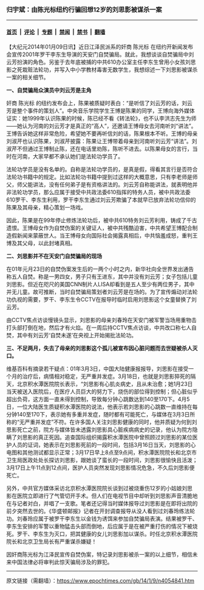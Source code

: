 ### 归宇斌：由陈光标纽约行骗回想12岁的刘思影被谋杀一案

---

#### [首页](../../../..?n4054841) &nbsp;|&nbsp; [评论](../../../../../epoch-comment?n4054841) &nbsp;|&nbsp; [专题](../../../../../epoch-special?n4054841) &nbsp;|&nbsp; [禁闻](../../../../../epoch-news?n4054841) &nbsp;|&nbsp; [禁书](../../../../../books?n4054841) &nbsp;|&nbsp; [翻墙](https://github.com/gfw-breaker/nogfw/blob/master/README.md?n4054841)


<div class="post_content" id="artbody" itemprop="articleBody">
 <!-- article content begin -->
 <p>
  【大纪元2014年01月09日讯】近日江泽民派系的奸商
  <ok href="https://www.epochtimes.com/gb/tag/%E9%99%88%E5%85%89%E6%A0%87.html">
   陈光标
  </ok>
  在纽约开新闻发布会宣传2001年罗干李东生导演的天安门自焚骗局。就此，我想谈谈自焚骗局中刘云芳扮演的角色。另鉴于去年底被捕的中共610办公室主任李东生曾用小女孩刘思影之死栽赃法轮功，并写入中小学教材毒害无数学生，我想综述一下刘思影被谋杀一案的相关细节。
 </p>
 <p>
  <b>
   一、自焚骗局众演员中刘云芳是主角
  </b>
 </p>
 <p>
  奸商
  <ok href="https://www.epochtimes.com/gb/tag/%E9%99%88%E5%85%89%E6%A0%87.html">
   陈光标
  </ok>
  的纽约发布会上，陈果被质疑时表白：“是听信了刘云芳的话，刘云芳是整个事件的策划人”。中央音乐学院学生王博是陈果的同学，王博向海外媒体证实：她1999年认识陈果的时候，陈已经不看《转法轮》，也不认李洪志先生为师——她认为河南的刘云芳才是真正的“高人”，还邀请王博母女去河南听刘“讲法”。王博告诉她这样非常危险，希望她不要再听信刘的话，陈果根本不听。王博的母亲刘淑芹也认识陈果，刘淑芹披露：陈果让王博带着母亲到河南听刘云芳“讲法”。刘淑芹不但通过王博制止陈，还在电话里劝陈，陈听不进去。以陈果母女的言行，当时在河南，大家早都不承认她们是法轮功学员了。
 </p>
 <p>
  法轮功学员是没有名单的。自称是法轮功学员的，是真是假，得看其言行是否符合法轮功书籍中的规定。比如法轮功书籍中提到过这样的大概意思，只有李老师是师父，师父能讲法，没有任何弟子是有资格讲法的。刘云芳自称能讲法，就表明他并非法轮功学员，那么应属于接受中共政法委610指挥的特务人员，被中共政法委610罗干、李东生利用，罗干李东生通过刘云芳欺骗了本就早已放弃法轮功信仰的陈果及其母亲，精心策划一场戏。
 </p>
 <p>
  因此，陈果是在99年停止修炼法轮功后，被中共610特务刘云芳利用，铸成了千古遗恨。王博母女作为自焚伪案的关键证人，被中共残酷迫害，中共希望王博配合制造假新闻来蒙蔽世人。当王博母女向国际社会揭露真相后，中共恼羞成怒，重判王博及其父母，以此封堵真相。
 </p>
 <p>
  <b>
   二、刘思影并不在天安门自焚骗局的现场
  </b>
 </p>
 <p>
  在01年元月23日的自焚伪案发生后的一两个小时之内，新华社向全世界发出通告称五人自焚。称是一男四女，男子只有王进东，其中并没有刘云芳；女子包括儿童刘思影。但近在咫尺的美国CNN制片人LISA却看到是五人至少有两位男子，其中并无儿童。故可推断，当时自焚骗局策划者刘云芳是在场的。为了宣传煽动对法轮功仇视的需要，罗干、李东生令CCTV在报导时临时启用刘思影这个女童替换了刘云芳。
 </p>
 <p>
  由CCTV焦点访谈慢镜头显示，刘思影的母亲刘春玲在天安门被军警当场用重物击打头部打倒在地，然后才有火焰。在一周后持CCTV焦点访谈，中共改口称七人自焚，其中有刘云芳‘自焚未遂’在央视上开始揭批法轮功。
 </p>
 <p>
  <b>
   三、不足两月，失去了母亲的刘思影这个孤儿被宣布因心脏问题而去世疑被杀人灭口。
  </b>
 </p>
 <p>
  维基百科有摘录若干疑点：01年3月3日，中国大陆健康报报导，刘思影在接受一个月的治疗后，病情相对稳定，无严重并发症。3月18日，也就是刘思影猝死的隔天，北京积水潭医院院长表示，“刘思影有心肌炎病史，且从未治愈；她1月23日当天被送入医院后，在医疗人员巨大的努力下，烧伤的部位得到控制；但心脏似乎超出负荷，这方面一直未得到控制，导致每分钟心跳数达到140至170下。4月5日，一位大陆医生质疑积水潭医院的说法，他表示若刘思影的心跳数一直维持在每分钟140至170下，表示她有多重并发症，随时都有可能死亡，与媒体在3月3日所称的“无严重并发症”不符。在许多国人关注刘思影健康的同时，他并质疑为何到刘思影死亡之前，院方与媒体皆未透露刘思影具心脏疾病病史的记录，他认为院方隐瞒了刘思影的真正死因。追查国际组织揭露积水潭医院中曾照顾过刘思影的某位医护人员的证词，她表示在刘思影死前的一段时间，包括3月16日当天，刘思影的心电图和其他测试都显示正常；3月17日早上8点至9点间，积水潭医院院长和北京市卫生局医政处处长探访刘思影，跟她谈了蛮长的一段时间，刘思影很愉快且活泼；3月17日上午11点到12点间，医护人员突然发现刘思影情况危急，不久后刘思影便死亡。
 </p>
 <p>
  另外，中共官方媒体采访北京积水潭医院院长谈到过被烧重伤12岁的小姑娘刘思影在医院立即进行了气管切开手术。但人们在电视节目中却听到刘思影声音清脆地在与记者对白，并唱了一支歌。笔者还记得当时媒体报导过刘思影是在即将出院的前夕突然去世的。《华盛顿邮报》记者在开封调查报导从没人看到过刘春玲练法轮功。刘春玲应属于被罗干李东生以金钱为诱饵来参加自焚骗局表演。结果被罗干、李东生安排的军警以重物猛击头部而倒地，后应属于是在被严重打伤的情况下被烧死。罗干、李东生为灭口，把其健康的女儿刘思影加以谋杀。时任北京积水潭医院院长和北京卫生局长有严重谋杀嫌疑！
 </p>
 <p>
  因奸商陈光标为江泽民宣传自焚伪案，特记录刘思影被杀一案的以上细节，相信未来中国法律必将审判此惊天骗局涉及的罪犯。
 </p>
 <!-- article content end -->
 <div id="below_article_ad">
 </div>
</div>


---

原文链接（需翻墙）：https://www.epochtimes.com/gb/14/1/9/n4054841.htm